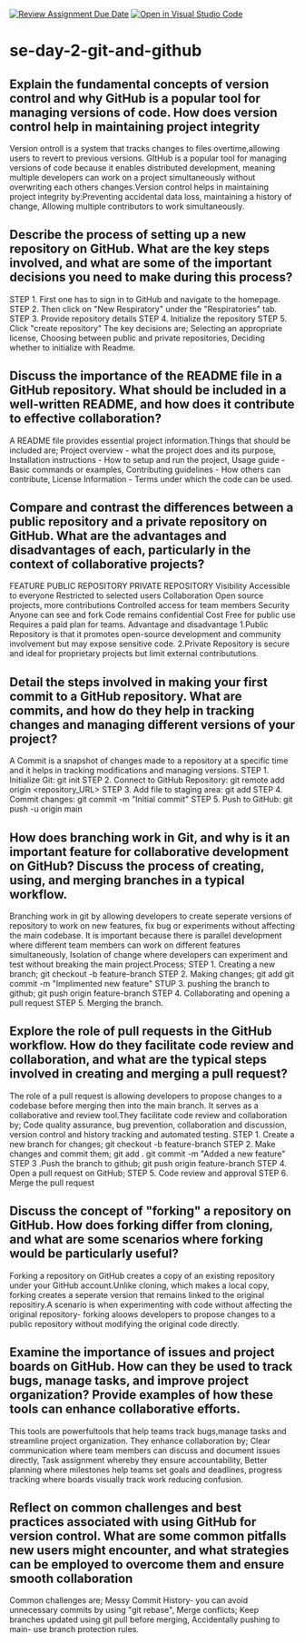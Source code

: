 [![Review Assignment Due Date](https://classroom.github.com/assets/deadline-readme-button-22041afd0340ce965d47ae6ef1cefeee28c7c493a6346c4f15d667ab976d596c.svg)](https://classroom.github.com/a/8wgCKhpZ)
[![Open in Visual Studio Code](https://classroom.github.com/assets/open-in-vscode-2e0aaae1b6195c2367325f4f02e2d04e9abb55f0b24a779b69b11b9e10269abc.svg)](https://classroom.github.com/online_ide?assignment_repo_id=18420503&assignment_repo_type=AssignmentRepo)
# se-day-2-git-and-github
## Explain the fundamental concepts of version control and why GitHub is a popular tool for managing versions of code. How does version control help in maintaining project integrity
Version ontroll is a system that tracks changes to files overtime,allowing users to revert to previous versions. GItHub is a popular tool for managing versions of code because it enables distributed development, meaning multiple developers can work on a project simultaneously without overwriting each others changes.Version control helps in maintaining project integrity by:Preventing accidental data loss, maintaining a history of change, Allowing multiple contributors to work simultaneously.
## Describe the process of setting up a new repository on GitHub. What are the key steps involved, and what are some of the important decisions you need to make during this process?
STEP 1. First one has to sign in to GitHub and navigate to the homepage.
STEP 2. Then click on "New Respiratory" under the "Respiratories" tab.
STEP 3. Provide repository details
STEP 4. Initialize the repository
STEP 5. Click "create repository"
The key decisions are; Selecting an appropriate license, Choosing between public and private repositories, Deciding whether to initialize with Readme.
## Discuss the importance of the README file in a GitHub repository. What should be included in a well-written README, and how does it contribute to effective collaboration?
A README file provides essential project information.Things that should be included are; Project overview - what the project does and its purpose, Installation instructions - How to setup and run the project, Usage guide - Basic commands or examples, Contributing guidelines - How others can contribute, License Information - Terms under which the code can be used.
## Compare and contrast the differences between a public repository and a private repository on GitHub. What are the advantages and disadvantages of each, particularly in the context of collaborative projects?
FEATURE          PUBLIC REPOSITORY                          PRIVATE REPOSITORY
Visibility       Accessible to everyone                     Restricted to selected users
Collaboration    Open source projects, more contributions   Controlled access for team members
Security         Anyone can see and fork                    Code remains confidential
Cost             Free for public use                        Requires a paid plan for teams.
Advantage and disadvantage 1.Public Repository is that it promotes open-source development and community involvement but may expose sensitive code. 2.Private Repository is secure and ideal for proprietary projects but limit external contribututions.
## Detail the steps involved in making your first commit to a GitHub repository. What are commits, and how do they help in tracking changes and managing different versions of your project?
A Commit is a snapshot of changes made to a repository at a specific time and it helps in tracking modifications and managing versions.
STEP 1. Initialize Git: git init
STEP 2. Connect to GitHub Repository: git remote add origin <repository_URL>
STEP 3. Add file to staging area: git add
STEP 4. Commit changes: git commit -m "Initial commit"
STEP 5. Push to GitHub: git push -u origin main
## How does branching work in Git, and why is it an important feature for collaborative development on GitHub? Discuss the process of creating, using, and merging branches in a typical workflow.
Branching work in git by allowing developers to create seperate versions of repository to work on new features, fix bug or experiments without affecting the main codebase. It is important because there is parallel development where different team members can work on different features simultaneously, Isolation of change where developers can experiment and test without breaking the main project.Process;
STEP 1. Creating a new branch; git checkout -b feature-branch
STEP 2. Making changes; git add
        git commit -m "Implimented new feature"
STUP 3. pushing the branch to github; git push origin feature-branch
STEP 4. Collaborating and opening a pull request
STEP 5. Merging the branch.
## Explore the role of pull requests in the GitHub workflow. How do they facilitate code review and collaboration, and what are the typical steps involved in creating and merging a pull request?
The role of a pull request  is allowing developers to propose changes to a codebase before merging then into the main branch. It serves as a collaborative and review tool.They facilitate code review and  collaboration by; Code quality assurance, bug prevention, collaboration and discussion, version control and history tracking and automated testing.
STEP 1. Create a new branch for changes; git checkout -b feature-branch
STEP 2. Make changes and commit them; git add . 
        git commit -m "Added a new feature"
STEP 3 .Push the branch to github; git push origin feature-branch
STEP 4. Open a pull request on GitHub; 
STEP 5. Code review and approval
STEP 6. Merge the pull request
## Discuss the concept of "forking" a repository on GitHub. How does forking differ from cloning, and what are some scenarios where forking would be particularly useful?
Forking a repository on GitHub creates a copy of an existing repository under your GitHub account.Unlike cloning, which makes a local copy, forking creates a seperate version that remains linked to the original repositiry.A scenario is when experimenting with code without affecting the original repository- forking aloows developers to propose changes to a public repository without modifying the original code directly.
## Examine the importance of issues and project boards on GitHub. How can they be used to track bugs, manage tasks, and improve project organization? Provide examples of how these tools can enhance collaborative efforts.
This tools are powerfultools that help teams track bugs,manage tasks and streamline project organization.
They enhance collaboration by; Clear communication where team members can discuss and document issues directly, Task assignment whereby they ensure accountability, Better planning where milestones help teams set goals and deadlines, progress tracking where boards visually track work reducing confusion.

## Reflect on common challenges and best practices associated with using GitHub for version control. What are some common pitfalls new users might encounter, and what strategies can be employed to overcome them and ensure smooth collaboration
Common challenges are; Messy Commit History- you can avoid unnecessary commits by using "git rebase", Merge conflicts; Keep branches updated using git pull before merging, Accidentally pushing to main- use branch protection rules.
